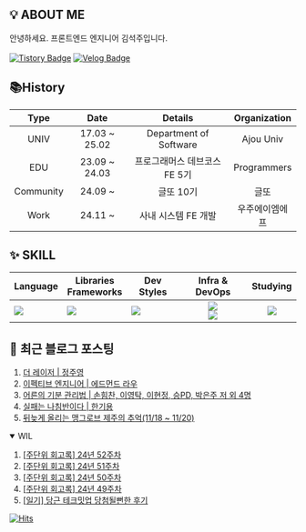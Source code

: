 ## 💡 ABOUT ME

안녕하세요. 프론트엔드 엔지니어 김석주입니다.<br />
<br />
[![Tistory Badge](https://img.shields.io/badge/기록_블로그-shqpdltm.tistory.com-ff5a4a?style=flat-square&logo=Tistory)](https://shqpdltm.tistory.com/)
[![Velog Badge](https://img.shields.io/badge/TIL&번역_Velog-@asdfg7123-Brightgreen?style=flat-square&logo=Velog)](https://velog.io/@asdfg7123/)

## 📚History
| Type | Date | Details | Organization |
| :---: | :---: | :---: | :---: |
| UNIV | 17.03 ~ 25.02 | Department of Software | Ajou Univ |
| EDU | 23.09 ~ 24.03 | 프로그래머스 데브코스 FE 5기 | Programmers |
| Community | 24.09 ~ | 글또 10기 | 글또 |
| Work | 24.11 ~ | 사내 시스템 FE 개발 | 우주에이엠에프 |

## ✨ SKILL

| Language                                                   | Libraries <br /> Frameworks                                         | Dev Styles                                                                      |                                                                        Infra & DevOps                                                                        | Studying                                          |
| ---------------------------------------------------------- | ------------------------------------------------------------------- | ------------------------------------------------------------------------------- | :----------------------------------------------------------------------------------------------------------------------------------------------------------: | :------------------------------------------------: |
| <img src="https://skillicons.dev/icons?i=js,ts&perline="/> | <img src="https://skillicons.dev/icons?i=react,vue&perline="/><br/> | <img src="https://skillicons.dev/icons?i=styledcomponents,sass&perline="/><br/> | <img src="https://skillicons.dev/icons?i=aws,vercel,vite&perline="/> <br/> <img src="https://skillicons.dev/icons?i=githubactions,ubuntu,discord&perline="/> | <img src="https://skillicons.dev/icons?i=nextjs"/> |


## 📄 최근 블로그 포스팅

<div align="left">
<!-- LATEST_POSTS -->

1. <a href="https://shqpdltm.tistory.com/71" target="_blank">더 레이저 | 정주영</a>
2. <a href="https://shqpdltm.tistory.com/70" target="_blank">이펙티브 엔지니어 | 에드먼드 라우</a>
3. <a href="https://shqpdltm.tistory.com/68" target="_blank">어른의 기분 관리법 | 손힘찬, 이영탁, 이현정, 승PD, 박은주 저 외 4명</a>
4. <a href="https://shqpdltm.tistory.com/69" target="_blank">실패는 나침반이다 | 한기용</a>
5. <a href="https://shqpdltm.tistory.com/67" target="_blank">뒤늦게 올리는 맹그로브 제주의 추억(11/18 ~ 11/20)</a>

<!-- LATEST_POSTS_END -->
</div>
<details open>
  <summary>WIL</summary>
<!-- LATEST_TILS -->

1. <a href="https://velog.io/@asdfg7123/%EC%A3%BC%EB%8B%A8%EC%9C%84-%ED%9A%8C%EA%B3%A0%EB%A1%9D-24%EB%85%84-52%EC%A3%BC%EC%B0%A8" target="_blank">[주단위 회고록] 24년 52주차</a>
2. <a href="https://velog.io/@asdfg7123/%EC%A3%BC%EB%8B%A8%EC%9C%84-%ED%9A%8C%EA%B3%A0%EB%A1%9D-24%EB%85%84-51%EC%A3%BC%EC%B0%A8" target="_blank">[주단위 회고록] 24년 51주차</a>
3. <a href="https://velog.io/@asdfg7123/%EC%A3%BC%EB%8B%A8%EC%9C%84-%ED%9A%8C%EA%B3%A0%EB%A1%9D-24%EB%85%84-50%EC%A3%BC%EC%B0%A8" target="_blank">[주단위 회고록] 24년 50주차</a>
4. <a href="https://velog.io/@asdfg7123/%EC%A3%BC%EB%8B%A8%EC%9C%84-%ED%9A%8C%EA%B3%A0%EB%A1%9D-24%EB%85%84-49%EC%A3%BC%EC%B0%A8" target="_blank">[주단위 회고록] 24년 49주차</a>
5. <a href="https://velog.io/@asdfg7123/TIL-%EB%8B%B9%EA%B7%BC-%ED%85%8C%ED%81%AC%EB%B0%8B%EC%97%85-%EB%8B%B9%EC%B2%A8%EB%90%A0%EB%BB%94%ED%95%9C-%ED%9B%84%EA%B8%B0" target="_blank">[일기] 당근 테크밋업 당첨될뻔한 후기</a>

<!-- LATEST_TILS_END -->
</details>

<!--
## 🎯커밋 챌린지 from 2023.09.14

<div align="center">
  <a href="https://git.io/streak-stats">
    <img src="https://streak-stats.demolab.com?user=sojuso" alt="GitHub Streak">
  </a>
</div>
-->
<!-- [![Solved.ac Profile](http://mazassumnida.wtf/api/v2/generate_badge?boj=asdfg7123)](https://solved.ac/asdfg7123/) -->


[![Hits](https://hits.seeyoufarm.com/api/count/incr/badge.svg?url=https%3A%2F%2Fgithub.com%2FSoJuSo&count_bg=%2350A1DF&title_bg=%23555555&icon=&icon_color=%23E7E7E7&title=hits&edge_flat=false)](https://github.com/SoJuSo)
